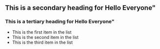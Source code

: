 ## This is a secondary heading for Hello Everyone"
### This is a tertiary heading for Hello Everyone"

* This is the first item in the list
* This is the second item in the list
* This is the third item in the list